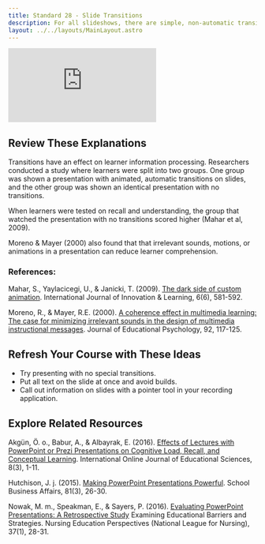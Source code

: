 ```yaml
---
title: Standard 28 - Slide Transitions
description: For all slideshows, there are simple, non-automatic transitions between slides.
layout: ../../layouts/MainLayout.astro
---
```

<iframe src="https://www.youtube.com/embed/ArTzzzrLplY" title="YouTube video player" frameborder="0" allow="accelerometer; autoplay; clipboard-write; encrypted-media; gyroscope; picture-in-picture" allowfullscreen></iframe>

## Review These Explanations

Transitions have an effect on learner information processing. Researchers conducted a study where learners were split into two groups. One group was shown a presentation with animated, automatic transitions on slides, and the other group was shown an identical presentation with no transitions.

When learners were tested on recall and understanding, the group that watched the presentation with no transitions scored higher (Mahar et al, 2009).

Moreno & Mayer (2000) also found that that irrelevant sounds, motions, or animations in a presentation can reduce learner comprehension.

### References:

Mahar, S., Yaylacicegi, U., & Janicki, T. (2009). [The dark side of custom animation](http://www.inderscienceonline.com/doi/abs/10.1504/IJIL.2009.026645?journalCode=ijil). International Journal of Innovation & Learning, 6(6), 581-592.

Moreno, R., & Mayer, R.E. (2000). [A coherence effect in multimedia learning: The case for minimizing irrelevant sounds in the design of multimedia instructional messages](http://citeseerx.ist.psu.edu/viewdoc/download?doi=10.1.1.591.7585&rep=rep1&type=pdf). Journal of Educational Psychology, 92, 117-125.

## Refresh Your Course with These Ideas

- Try presenting with no special transitions.
- Put all text on the slide at once and avoid builds.
- Call out information on slides with a pointer tool in your recording application.

## Explore Related Resources

Akgün, Ö. o., Babur, A., & Albayrak, E. (2016). [Effects of Lectures with PowerPoint or Prezi Presentations on Cognitive Load, Recall, and Conceptual Learning](http://www.iojes.net/). International Online Journal of Educational Sciences, 8(3), 1-11.

Hutchison, J. j. (2015). [Making PowerPoint Presentations Powerful](http://www.naylornetwork.com/asb-nwl/pdf/SBA_March_2015_Making_PowerPoint_Presentation_Powerful.pdf). School Business Affairs, 81(3), 26-30.

Nowak, M. m., Speakman, E., & Sayers, P. (2016). [Evaluating PowerPoint Presentations: A Retrospective Study](https://www.ncbi.nlm.nih.gov/pubmed/27164774)
Examining Educational Barriers and Strategies. Nursing Education Perspectives (National League for Nursing), 37(1), 28-31.